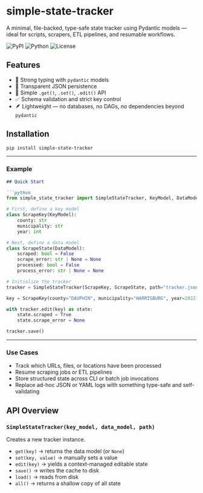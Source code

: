 # simple-state-tracker

A minimal, file-backed, type-safe state tracker using Pydantic models — ideal for scripts, scrapers, ETL pipelines, and resumable workflows.


![PyPI](https://img.shields.io/pypi/v/simple-state-tracker)
![Python](https://img.shields.io/pypi/pyversions/simple-state-tracker)
![License](https://img.shields.io/github/license/maxachis/simple-state-tracker)


## Features

- 🧠 Strong typing with `pydantic` models
- 💾 Transparent JSON persistence
- 🧰 Simple `.get()`, `.set()`, `.edit()` API
- ✅ Schema validation and strict key control
- 🪶 Lightweight — no databases, no DAGs, no dependencies beyond `pydantic`


## Installation

```bash
pip install simple-state-tracker
```

---

### Example

```markdown
## Quick Start

```python
from simple_state_tracker import SimpleStateTracker, KeyModel, DataModel

# First, define a key model
class ScrapeKey(KeyModel):
    county: str
    municipality: str
    year: int

# Next, define a data model
class ScrapeState(DataModel):
    scraped: bool = False
    scrape_error: str | None = None
    processed: bool = False
    process_error: str | None = None

# Initialize the tracker
tracker = SimpleStateTracker(ScrapeKey, ScrapeState, path="tracker.json")

key = ScrapeKey(county="DAUPHIN", municipality="HARRISBURG", year=2022)

with tracker.edit(key) as state:
    state.scraped = True
    state.scrape_error = None

tracker.save()

```


---

### Use Cases

- Track which URLs, files, or locations have been processed
- Resume scraping jobs or ETL pipelines
- Store structured state across CLI or batch job invocations
- Replace ad-hoc JSON or YAML logs with something type-safe and self-validating

## API Overview

### `SimpleStateTracker(key_model, data_model, path)`
Creates a new tracker instance.

- `get(key)` → returns the data model (or `None`)
- `set(key, value)` → manually sets a value
- `edit(key)` → yields a context-managed editable state
- `save()` → writes the cache to disk
- `load()` → reads from disk
- `all()` → returns a shallow copy of all state


